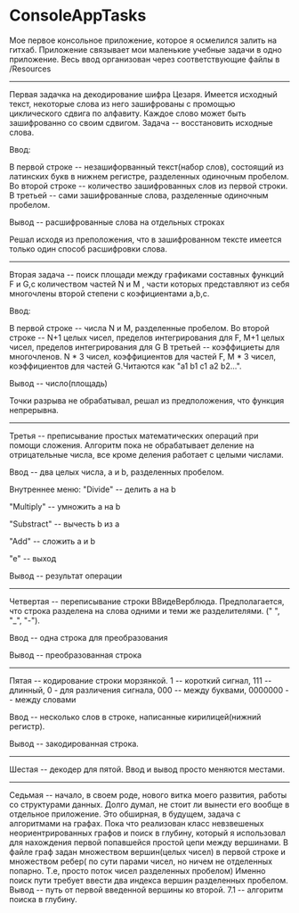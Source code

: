 # ConsoleAppTasks
Мое первое консольное приложение, которое я осмелился залить на гитхаб.
Приложение связывает мои маленькие учебные задачи в одно приложение. 
Весь ввод организован через соответствующие файлы в /Resources


-----------------------
Первая задачка на декодирование шифра Цезаря.
Имеется исходный текст, некоторые слова из него зашифрованы с промощью циклического сдвига по алфавиту. Каждое слово может быть зашифрованно со своим сдвигом. Задача -- восстановить исходные слова.

Ввод:

В первой строке -- незашифорванный текст(набор слов), состоящий из латинских букв в нижнем регистре, разделенных одиночным пробелом.
Во второй строке -- количество зашифрованных слов из первой строки.
В третьей -- сами зашифрованные слова, разделенные одиночным пробелом.

Вывод -- расшифрованные слова на отдельных строках

Решал исходя из преположения, что в зашифрованном тексте имеется только один способ расшифровки слова.

-----------------------
Вторая задача -- поиск площади между графиками составных функций F и G,с количеством частей N и M , части которых представляют из себя многочлены второй степени с коэфициентами a,b,c.

Ввод:

В первой строке -- числа N и M, разделенные пробелом.
Во второй строке -- N+1 целых чисел, пределов интегрирования для F, M+1 целых чисел, пределов интегрирования для G
В третьей -- коэффициеты для многочленов. N * 3 чисел, коэффициентов для частей F, M * 3 чисел, коэффициентов для частей G.Читаются как "a1 b1 c1 a2 b2...".

Вывод -- число(площадь)

Точки разрыва не обрабатывал, решал из предположения, что функция непрерывна.

-----------------------
Третья -- преписывание простых математических операций при помощи сложения. Алгоритм пока не обрабатывает деление на отрицательные числа, все кроме деления работает с целыми числами.

Ввод -- два целых числа, a и b, разделенных пробелом.

Внутреннее меню:
"Divide" -- делить a на b

"Multiply" -- умножить a на b

"Substract" -- вычесть b из a

"Add" -- сложить a и b

"e" -- выход

Вывод -- результат операции

-----------------------
Четвертая -- переписывание строки ВВидеВерблюда. Предполагается, что строка разделена на слова одними и теми же разделителями. (" ", "_", "-").

Ввод -- одна строка для преобразования

Вывод -- преобразованная строка

-----------------------
Пятая -- кодирование строки морзянкой. 1 -- короткий сигнал, 111 -- длинный, 0 - для различения сигнала, 000 -- между буквами, 0000000 -- между словами

Ввод -- несколько слов в строке, написанные кирилицей(нижний регистр).

Вывод -- закодированная строка.

-----------------------
Шестая -- декодер для пятой. Ввод и вывод просто меняются местами. 

-----------------------

Седьмая -- начало, в своем роде, нового витка моего развития, работы со структурами данных. Долго думал, не стоит ли вынести его вообще в отдельное приложение. Это обширная, в будущем, задача с алгоритмами на графах. Пока что реализован класс невзвешеных неориентрированных графов и поиск в глубину, который я использовал для нахождения первой попавшейся простой цепи между вершинами. В файле граф задан множеством вершин(целых чисел) в первой строке и множеством ребер( по сути парами чисел, но ничем не отделенных попарно. Т.е, просто поток чисел разделенных пробелом) Именно поиск пути требует ввести два индекса вершин разделенных пробелом. Вывод -- путь от первой введенной вершины ко второй.
  7.1 -- алгоритм поиска в глубину.
